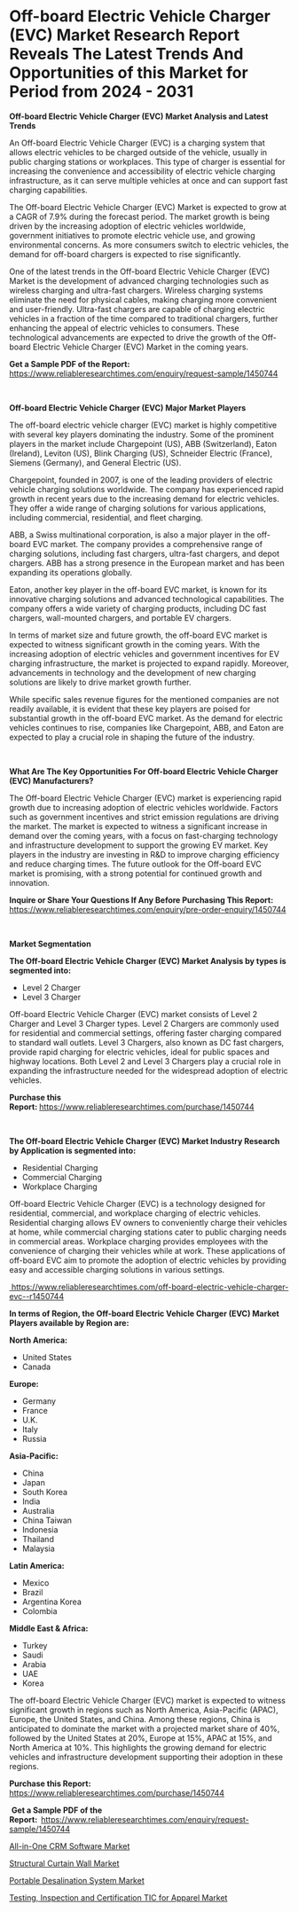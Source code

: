 <p><h1>Off-board Electric Vehicle Charger (EVC) Market Research Report Reveals The Latest Trends And Opportunities of this Market for Period from 2024 - 2031</h1></p><p><strong>Off-board Electric Vehicle Charger (EVC) Market Analysis and Latest Trends</strong></p>
<p><p>An Off-board Electric Vehicle Charger (EVC) is a charging system that allows electric vehicles to be charged outside of the vehicle, usually in public charging stations or workplaces. This type of charger is essential for increasing the convenience and accessibility of electric vehicle charging infrastructure, as it can serve multiple vehicles at once and can support fast charging capabilities.</p><p>The Off-board Electric Vehicle Charger (EVC) Market is expected to grow at a CAGR of 7.9% during the forecast period. The market growth is being driven by the increasing adoption of electric vehicles worldwide, government initiatives to promote electric vehicle use, and growing environmental concerns. As more consumers switch to electric vehicles, the demand for off-board chargers is expected to rise significantly.</p><p>One of the latest trends in the Off-board Electric Vehicle Charger (EVC) Market is the development of advanced charging technologies such as wireless charging and ultra-fast chargers. Wireless charging systems eliminate the need for physical cables, making charging more convenient and user-friendly. Ultra-fast chargers are capable of charging electric vehicles in a fraction of the time compared to traditional chargers, further enhancing the appeal of electric vehicles to consumers. These technological advancements are expected to drive the growth of the Off-board Electric Vehicle Charger (EVC) Market in the coming years.</p></p>
<p><strong>Get a Sample PDF of the Report:&nbsp;</strong> <a href="https://www.reliableresearchtimes.com/enquiry/request-sample/1450744">https://www.reliableresearchtimes.com/enquiry/request-sample/1450744</a></p>
<p>&nbsp;</p>
<p><strong>Off-board Electric Vehicle Charger (EVC) Major Market Players</strong></p>
<p><p>The off-board electric vehicle charger (EVC) market is highly competitive with several key players dominating the industry. Some of the prominent players in the market include Chargepoint (US), ABB (Switzerland), Eaton (Ireland), Leviton (US), Blink Charging (US), Schneider Electric (France), Siemens (Germany), and General Electric (US).</p><p>Chargepoint, founded in 2007, is one of the leading providers of electric vehicle charging solutions worldwide. The company has experienced rapid growth in recent years due to the increasing demand for electric vehicles. They offer a wide range of charging solutions for various applications, including commercial, residential, and fleet charging.</p><p>ABB, a Swiss multinational corporation, is also a major player in the off-board EVC market. The company provides a comprehensive range of charging solutions, including fast chargers, ultra-fast chargers, and depot chargers. ABB has a strong presence in the European market and has been expanding its operations globally.</p><p>Eaton, another key player in the off-board EVC market, is known for its innovative charging solutions and advanced technological capabilities. The company offers a wide variety of charging products, including DC fast chargers, wall-mounted chargers, and portable EV chargers.</p><p>In terms of market size and future growth, the off-board EVC market is expected to witness significant growth in the coming years. With the increasing adoption of electric vehicles and government incentives for EV charging infrastructure, the market is projected to expand rapidly. Moreover, advancements in technology and the development of new charging solutions are likely to drive market growth further.</p><p>While specific sales revenue figures for the mentioned companies are not readily available, it is evident that these key players are poised for substantial growth in the off-board EVC market. As the demand for electric vehicles continues to rise, companies like Chargepoint, ABB, and Eaton are expected to play a crucial role in shaping the future of the industry.</p></p>
<p>&nbsp;</p>
<p><strong>What Are The Key Opportunities For Off-board Electric Vehicle Charger (EVC) Manufacturers?</strong></p>
<p><p>The Off-board Electric Vehicle Charger (EVC) market is experiencing rapid growth due to increasing adoption of electric vehicles worldwide. Factors such as government incentives and strict emission regulations are driving the market. The market is expected to witness a significant increase in demand over the coming years, with a focus on fast-charging technology and infrastructure development to support the growing EV market. Key players in the industry are investing in R&D to improve charging efficiency and reduce charging times. The future outlook for the Off-board EVC market is promising, with a strong potential for continued growth and innovation.</p></p>
<p><strong>Inquire or Share Your Questions If Any Before Purchasing This Report:</strong> <a href="https://www.reliableresearchtimes.com/enquiry/pre-order-enquiry/1450744">https://www.reliableresearchtimes.com/enquiry/pre-order-enquiry/1450744</a></p>
<p>&nbsp;</p>
<p><strong>Market Segmentation</strong></p>
<p><strong>The Off-board Electric Vehicle Charger (EVC) Market Analysis by types is segmented into:</strong></p>
<p><ul><li>Level 2 Charger</li><li>Level 3 Charger</li></ul></p>
<p><p>Off-board Electric Vehicle Charger (EVC) market consists of Level 2 Charger and Level 3 Charger types. Level 2 Chargers are commonly used for residential and commercial settings, offering faster charging compared to standard wall outlets. Level 3 Chargers, also known as DC fast chargers, provide rapid charging for electric vehicles, ideal for public spaces and highway locations. Both Level 2 and Level 3 Chargers play a crucial role in expanding the infrastructure needed for the widespread adoption of electric vehicles.</p></p>
<p><strong>Purchase this Report:&nbsp;</strong><a href="https://www.reliableresearchtimes.com/purchase/1450744">https://www.reliableresearchtimes.com/purchase/1450744</a></p>
<p>&nbsp;</p>
<p><strong>The Off-board Electric Vehicle Charger (EVC) Market Industry Research by Application is segmented into:</strong></p>
<p><ul><li>Residential Charging</li><li>Commercial Charging</li><li>Workplace Charging</li></ul></p>
<p><p>Off-board Electric Vehicle Charger (EVC) is a technology designed for residential, commercial, and workplace charging of electric vehicles. Residential charging allows EV owners to conveniently charge their vehicles at home, while commercial charging stations cater to public charging needs in commercial areas. Workplace charging provides employees with the convenience of charging their vehicles while at work. These applications of off-board EVC aim to promote the adoption of electric vehicles by providing easy and accessible charging solutions in various settings.</p></p>
<p><a href="https://www.reliableresearchtimes.com/off-board-electric-vehicle-charger-evc--r1450744">&nbsp;https://www.reliableresearchtimes.com/off-board-electric-vehicle-charger-evc--r1450744</a></p>
<p><strong>In terms of Region, the Off-board Electric Vehicle Charger (EVC) Market Players available by Region are:</strong></p>
<p>
    <p> <strong> North America: </strong>
        <ul>
            <li>United States</li>
            <li>Canada</li>
        </ul>
        </p> 
    <p> <strong> Europe: </strong>
        <ul>
            <li>Germany</li>
            <li>France</li>
            <li>U.K.</li>
            <li>Italy</li>
            <li>Russia</li>
        </ul>
        </p> 
    <p> <strong> Asia-Pacific: </strong>
        <ul>
            <li>China</li>
            <li>Japan</li>
            <li>South Korea</li>
            <li>India</li>
            <li>Australia</li>
            <li>China Taiwan</li>
            <li>Indonesia</li>
            <li>Thailand</li>
            <li>Malaysia</li>
        </ul>
        </p> 
    <p> <strong> Latin America: </strong>
        <ul>
            <li>Mexico</li>
            <li>Brazil</li>
            <li>Argentina Korea</li>
            <li>Colombia</li>
        </ul>
        </p> 
    <p> <strong> Middle East & Africa: </strong>
        <ul>
            <li>Turkey</li>
            <li>Saudi</li>
            <li>Arabia</li>
            <li>UAE</li>
            <li>Korea</li>
        </ul>
    </p>
    </p>
<p><p>The off-board Electric Vehicle Charger (EVC) market is expected to witness significant growth in regions such as North America, Asia-Pacific (APAC), Europe, the United States, and China. Among these regions, China is anticipated to dominate the market with a projected market share of 40%, followed by the United States at 20%, Europe at 15%, APAC at 15%, and North America at 10%. This highlights the growing demand for electric vehicles and infrastructure development supporting their adoption in these regions.</p></p>
<p><strong>Purchase this Report: </strong><a href="https://www.reliableresearchtimes.com/purchase/1450744">https://www.reliableresearchtimes.com/purchase/1450744</a></p>
<p>&nbsp;<strong>Get a Sample PDF of the Report:&nbsp;&nbsp;</strong><a href="https://www.reliableresearchtimes.com/enquiry/request-sample/1450744">https://www.reliableresearchtimes.com/enquiry/request-sample/1450744</a></p>
<p><strong></strong></p>
<p><p><a href="https://medium.com/@stephaniewynterk14/evaluating-global-all-in-one-crm-software-market-trends-and-growth-opportunities-by-region-type-be85c806ed33">All-in-One CRM Software Market</a></p><p><a href="https://github.com/ralphyjames/Market-Research-Report-List-1/blob/main/structural-curtain-wall-market.md">Structural Curtain Wall Market</a></p><p><a href="https://github.com/sakatikimasho/Market-Research-Report-List-1/blob/main/portable-desalination-system-market.md">Portable Desalination System Market</a></p><p><a href="https://medium.com/@lottierunte68/global-testing-inspection-and-certification-tic-for-apparel-industry-research-report-competitive-2d9bae8d56d8">Testing, Inspection and Certification TIC for Apparel Market</a></p></p>